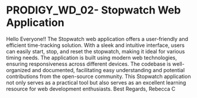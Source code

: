 # PRODIGY_WD_02- Stopwatch Web Application
Hello Everyone!!
The Stopwatch web application offers a user-friendly and efficient time-tracking solution. 
With a sleek and intuitive interface, users can easily start, stop, and reset the stopwatch, making it ideal for various timing needs. The application is built using modern web technologies, ensuring responsiveness across different devices. The codebase is well-organized and documented, facilitating easy understanding and potential contributions from the open-source community. 
This Stopwatch application not only serves as a practical tool but also serves as an excellent learning resource for web development enthusiasts.
Best Regards,
Rebecca C
